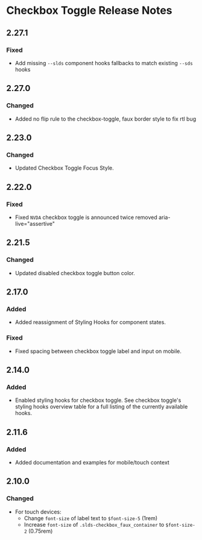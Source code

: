 <!-- Release notes authoring guidelines: http://keepachangelog.com/ -->

# Checkbox Toggle Release Notes

<!-- ## [Unreleased] -->

## 2.27.1

### Fixed

- Add missing `--slds` component hooks fallbacks to match existing `--sds` hooks

## 2.27.0

### Changed

- Added no flip rule to the checkbox-toggle, faux border style to fix rtl bug

## 2.23.0

### Changed

- Updated Checkbox Toggle Focus Style.

## 2.22.0

### Fixed
- Fixed `NVDA` checkbox toggle is announced twice removed aria-live="assertive"
## 2.21.5

### Changed
- Updated disabled checkbox toggle button color.

## 2.17.0

### Added
- Added reassignment of Styling Hooks for component states.

### Fixed
- Fixed spacing between checkbox toggle label and input on mobile.

## 2.14.0

### Added

- Enabled styling hooks for checkbox toggle. See checkbox toggle's styling hooks overview table for a full listing of the currently available hooks.

## 2.11.6

### Added

- Added documentation and examples for mobile/touch context

## 2.10.0

### Changed

- For touch devices:
  - Change `font-size` of label text to `$font-size-5` (1rem)
  - Increase `font-size` of `.slds-checkbox_faux_container` to `$font-size-2` (0.75rem)

<!-- ## [VERSION] -->
